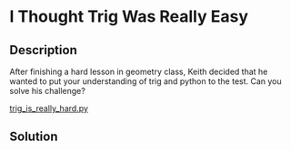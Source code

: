 # I Thought Trig Was Really Easy

## Description

After finishing a hard lesson in geometry class, Keith decided that he wanted to put your understanding of trig and python to the test. Can you solve his challenge?

[trig_is_really_hard.py](trig_is_really_hard.py)

## Solution
